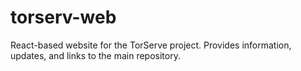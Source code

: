 # torserv-web
React-based website for the TorServe project. Provides information, updates, and links to the main repository.
